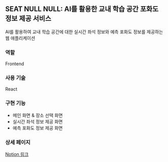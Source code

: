 ## SEAT NULL NULL: AI를 활용한 교내 학습 공간 포화도 정보 제공 서비스

AI를 활용하여 교내 학습 공간에 대한 실시간 좌석 정보와 예측 포화도 정보를 제공하는 웹 애플리케이션

### 역할
Frontend

### 사용 기술  
React  

### 구현 기능  
- 메인 화면 & 장소 선택 화면
- 실시간 좌석 정보 제공 화면
- 예측 포화도 정보 제공 화면

### 상세 페이지  
[Notion 링크](https://www.notion.so/SEAT-NULL-NULL-AI-1c83ca3e4c0d80ef961cf5c8b1659a37?source=copy_link)
